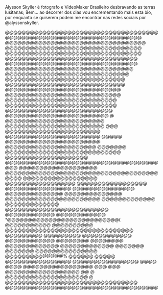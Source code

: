 Alysson Skyller é fotografo e VideoMaker Brasileiro desbravando as terras lusitanas;
Bem... ao decorrer dos dias vou encrementando mais esta bio,
por enquanto se quiserem podem me encontrar nas redes sociais por @alyssonskyller.

@@@@@@@@@@@@@@@@@@@@@@@@@@@@@@@@@@@@@@@@@@@@@@@@@@@@@@@@@@@@@@@@@@@@@@
@@@@@@@@@@@@@@@@@@@@@@@@@@@@@@@@@@   @@@@@@@@@@@@@@@@@@@@@@@@@@@@@@@@@
@@@@@@@@@@@@@@@@@@@@@@@@@@@@@@@@@     @@@@@@@@@@@@@@@@@@@@@@@@@@@@@@@@
@@@@@@@@@@@@@@@@@@@@@@@@@@@@@@@@       @@@@@@@@@@@@@@@@@@@@@@@@@@@@@@@
@@@@@@@@@@@@@@@@@@@@@@@@@@@@@@           @@@@@@@@@@@@@@@@@@@@@@@@@@@@@
@@@@@@@@@@@@@@@@@@@@@@@@@@@@@             @@@@@@@@@@@@@@@@@@@@@@@@@@@@
@@@@@@@@@@@@@@@@@@@@@@@@@@@@               @@@@@@@@@@@@@@@@@@@@@@@@@@@
@@@@@@@@@@@@@@@@@@@@@@@@@@@                 @@@@@@@@@@@@@@@@@@@@@@@@@@
@@@@@@@@@@@@@@@@@@@@@@@@@          @          @@@@@@@@@@@@@@@@@@@@@@@@
@@@@@@@@@@@@@@@@@@@@@@@@          @@@          @@@@@@@@@@@@@@@@@@@@@@@
@@@@@@@@@@@@@@@@@@@@@@@          @@@@@         @@@@@@@@@@@@@@@@@@@@@@@
@@@@@@@@@@@@@@@@@@@@@@          @@@@@@@   @@@@@@@@@@@@@@@@@@@@@@@@@@@@
@@@@@@@@@@@@@@@@@@@@          @@@@@@@@@@@@@@@@@@@@@@@@@@@@@@@@@@@@@@@@
@@@@@@@@@@@@@@@@@@@          @@@@@@@@@@@@@@@@@@@@@@@@@@@@@@@@@@@@@@@@@
@@@@@@@@@@@@@@@@@@                                   @@@@@@@@@@@@@@@@@
@@@@@@@@@@@@@@@@@                                     @@@@@@@@@@@@@@@@
@@@@@@@@@@@@@@@                                         @@@@@@@@@@@@@@
@@@@@@@@@@@@@@          @@@@@@@@@@@@@@@@@@@@@@@          @@@@@@@@@@@@@
@@@@@@@@@@@@@          @@@@@@@@@@@@@@@@@@@@@@@@@          @@@@@@@@@@@@
@@@@@@@@@@@@         *@@@@@@@@@@@@@@@@@@@@@@@@@@@(         @@@@@@@@@@@
@@@@@@@@@@          @@@@@@@@@@@@@@@@@@@@@@@@@@@@@@@          @@@@@@@@@
@@@@@@@@@          @@@@@@@@@@@@         @@@@@@@@@@@@          @@@@@@@@
@@@@@@@@          @@@@@@@@@@@@@         @@@@@@@@@@@@@          @@@@@@@
@@@@@@@         @@@@@@@@@@@@@@@         @@@@@@@@@@@@@@%         @@@@@@
@@@@@          @@@@@@@@@@@@@@@@         @@@@@@@@@@@@@@@@          @@@@
@@@@          @@@@@@@@@@@@@@@@@                                    @@@
@@@          @@@@@@@@@@@@@@@@@@                                     @@
@          @@@@@@@@@@@@@@@@@@@@                                      @
@@@@@@@@@@@@@@@@@@@@@@@@@@@@@@@@ @@@@@@@@@@@@@@@@@@@@@@@@@@@@@@@@@@@@@
